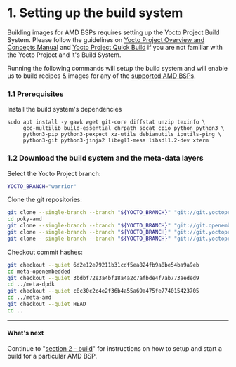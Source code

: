 # 1. Setting up the build system

Building images for AMD BSPs requires setting up the Yocto Project
Build System. Please follow the guidelines on
[Yocto Project Overview and Concepts Manual](https://www.yoctoproject.org/docs/2.7/overview-manual/overview-manual.html)
and [Yocto Project Quick Build](https://www.yoctoproject.org/docs/2.7/brief-yoctoprojectqs/brief-yoctoprojectqs.html)
if you are not familiar with the Yocto Project and it's Build System.

Running the following commands will setup the build system and will
enable us to build recipes & images for any of the
[supported AMD BSPs](meta-amd-bsp/README.md).

### 1.1 Prerequisites

Install the build system's dependencies
```
sudo apt install -y gawk wget git-core diffstat unzip texinfo \
     gcc-multilib build-essential chrpath socat cpio python python3 \
     python3-pip python3-pexpect xz-utils debianutils iputils-ping \
     python3-git python3-jinja2 libegl1-mesa libsdl1.2-dev xterm
```

### 1.2 Download the build system and the meta-data layers

Select the Yocto Project branch:
```sh
YOCTO_BRANCH="warrior"
```

Clone the git repositories: 
```sh
git clone --single-branch --branch "${YOCTO_BRANCH}" "git://git.yoctoproject.org/poky" "poky-amd"
cd poky-amd
git clone --single-branch --branch "${YOCTO_BRANCH}" "git://git.openembedded.org/meta-openembedded"
git clone --single-branch --branch "${YOCTO_BRANCH}" "git://git.yoctoproject.org/meta-dpdk"
git clone --single-branch --branch "${YOCTO_BRANCH}" "git://git.yoctoproject.org/meta-amd"
```

Checkout commit hashes:
```sh
git checkout --quiet 6d2e12e79211b31cdf5ea824fb9a8be54ba9a9eb
cd meta-openembedded
git checkout --quiet 3bdbf72e3a4bf18a4a2c7afbde4f7ab773aeded9
cd ../meta-dpdk
git checkout --quiet c8c30c2c4e2f36b4a55a69a475fe774015423705
cd ../meta-amd
git checkout --quiet HEAD
cd ..
```

---
#### What's next

Continue to "[section 2 - build](BUILD.md)" for instructions on how to
setup and start a build for a particular AMD BSP.
